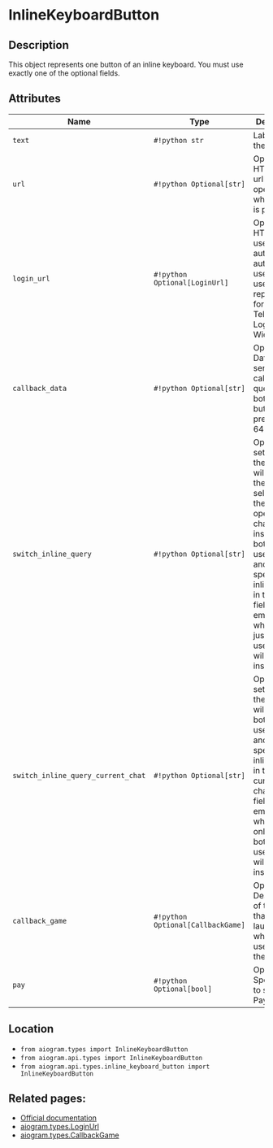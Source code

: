 # InlineKeyboardButton

## Description

This object represents one button of an inline keyboard. You must use exactly one of the optional fields.


## Attributes

| Name | Type | Description |
| - | - | - |
| `text` | `#!python str` | Label text on the button |
| `url` | `#!python Optional[str]` | Optional. HTTP or tg:// url to be opened when button is pressed |
| `login_url` | `#!python Optional[LoginUrl]` | Optional. An HTTP URL used to automatically authorize the user. Can be used as a replacement for the Telegram Login Widget. |
| `callback_data` | `#!python Optional[str]` | Optional. Data to be sent in a callback query to the bot when button is pressed, 1-64 bytes |
| `switch_inline_query` | `#!python Optional[str]` | Optional. If set, pressing the button will prompt the user to select one of their chats, open that chat and insert the bot‘s username and the specified inline query in the input field. Can be empty, in which case just the bot’s username will be inserted. |
| `switch_inline_query_current_chat` | `#!python Optional[str]` | Optional. If set, pressing the button will insert the bot‘s username and the specified inline query in the current chat's input field. Can be empty, in which case only the bot’s username will be inserted. |
| `callback_game` | `#!python Optional[CallbackGame]` | Optional. Description of the game that will be launched when the user presses the button. |
| `pay` | `#!python Optional[bool]` | Optional. Specify True, to send a Pay button. |



## Location

- `from aiogram.types import InlineKeyboardButton`
- `from aiogram.api.types import InlineKeyboardButton`
- `from aiogram.api.types.inline_keyboard_button import InlineKeyboardButton`

## Related pages:

- [Official documentation](https://core.telegram.org/bots/api#inlinekeyboardbutton)
- [aiogram.types.LoginUrl](../types/login_url.md)
- [aiogram.types.CallbackGame](../types/callback_game.md)
